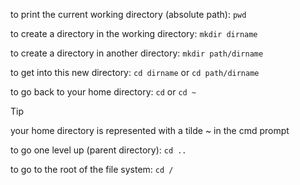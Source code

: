 to print the current working directory (absolute path): `pwd`    

to create a directory in the working directory: `mkdir dirname`  

to create a directory in another directory: `mkdir path/dirname`

to get into this new directory: `cd dirname`  or `cd path/dirname`  

to go back to your home directory: `cd` or `cd ~`  

>[!tip]
>your home directory is represented with a tilde ~ in the cmd prompt

to go one level up (parent directory): `cd ..`  

to go to the root of the file system: `cd /`  

